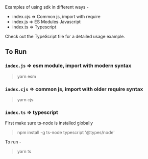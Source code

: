 Examples of using sdk in different ways -

- index.cjs => Common js, import with require
- index.js => ES Modules Javascript
- index.ts => Typescript

Check out the TypeScript file for a detailed usage example.

## To Run

### `index.js` => esm module, import with modern syntax

> yarn esm

### `index.cjs` => common js, import with older require syntax

> yarn cjs

### `index.ts` => typescript

First make sure ts-node is installed globally

> npm install -g ts-node typescript '@types/node'

To run -

> yarn ts
